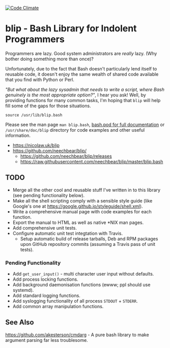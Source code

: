 [![Code Climate](https://codeclimate.com/github/neechbear/blip/badges/gpa.svg)](https://codeclimate.com/github/neechbear/blip)

# blip - Bash Library for Indolent Programmers

Programmers are lazy. Good system administrators are _really_ lazy. (Why bother doing something more than once)?

Unfortunately, due to the fact that Bash doesn't particularly lend itself to reusable code, it doesn't enjoy the same wealth of shared code available that you find with Python or Perl.

_"But what about the lazy sysadmin that needs to write a script, where Bash genuinely is the most appropriate option?"_, I hear you ask! Well, by providing functions for many common tasks, I'm hoping that `blip` will help fill some of the gaps for those situations.

```
source /usr/lib/blip.bash
```

Please see the man page `man blip.bash`, [bash.pod for full documentation](blip.bash.pod) or `/usr/share/doc/blip` directory for code examples and other useful information.

* https://nicolaw.uk/blip
* https://github.com/neechbear/blip/
    * https://github.com/neechbear/blip/releases
    * https://raw.githubusercontent.com/neechbear/blip/master/blip.bash

## TODO

* Merge all the other cool and reusable stuff I've written in to this library (see pending functionality below).
* Make all the shell scripting comply with a sensible style guide (like Google's one at https://google.github.io/styleguide/shell.xml).
* Write a comprehensive manual page with code examples for each function.
* Export the manual to HTML as well as native \*NIX man pages.
* Add comprehensive unit tests.
* Configure automatic unit test integtation with Travis.
    * Setup automatic build of release tarballs, Deb and RPM packages upon GitHub repository commits (assuming a Travis pass of unit tests).

### Pending Functionality

* Add `get_user_input()` - multi character user input without defaults.
* Add process locking functions.
* Add background daemonisation functions (ewww; ppl should use systemd).
* Add standard logging functions.
* Add syslogging functionality of all process `STDOUT` + `STDERR`.
* Add common array manipulation functions.

## See Also

https://github.com/akesterson/cmdarg - A pure bash library to make argument parsing far less troublesome.

